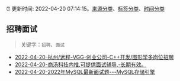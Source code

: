 :alarm_clock: 更新时间: 2022-04-20 07:14:15。[来源分类](../README.md)、[标签分类](../TAGS.md)、[时间分类](../TIMELINE.md)

## 招聘面试


> 关键字：`招聘`、`面试`



- [2022-04-20-杭州/远程-VGG-创业公司-C++开发/图形学多岗位招聘](https://www.v2ex.com/t/848142) 
- [2022-04-20-商汤科技内推,可提供面试辅导,-长期有效。](https://www.v2ex.com/t/848105) 
- [2022-04-20-2022年MySQL最新面试题---MySQL存储引擎](https://toutiao.io/k/fud8xqa) 